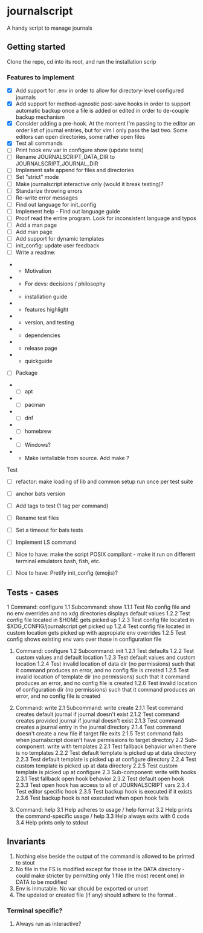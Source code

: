 # journalscript

A handy script to manage journals

## Getting started

Clone the repo, cd into its root, and run the installation scrip 


### Features to implement
- [x] Add support for .env in order to allow for directory-level configured journals
- [x] Add support for method-agnostic post-save hooks in order to support automatic backup once a file is added or edited in order to de-couple backup mechanism
- [x] Consider adding a pre-hook. At the moment I'm passing to the editor an order list of journal entries, but for vim I only pass the last two. Some editors can open directories, some rather open files
- [x] Test all commands
- [ ] Print hook env var in configure show (update tests)
- [ ] Rename JOURNALSCRIPT_DATA_DIR to JOURNALSCRIPT_JOURNAL_DIR
- [ ] Implement safe append for files and directories
- [ ] Set "strict" mode
- [ ] Make journalscript interactive only (would it break testing)?
- [ ] Standarize throwing errors
- [ ] Re-write error messages
- [ ] Find out language for init_config
- [ ] Implement help - Find out language guide
- [ ] Proof read the entire program. Look for inconsistent language and typos
- [ ] Add a man page
- [ ] Add man page
- [ ] Add support for dynamic templates
- [ ] init_config: update user feedback
- [ ] Write a readme:
- - Motivation
- - For devs: decisions / philosophy
- - installation guide
- - features highlight
- - version, and testing
- - dependencies
- - release page
- - quickguide
- [ ] Package
- - [ ] apt
- - [ ] pacman
- - [ ] dnf
- - [ ] homebrew
- - [ ] Windows?
- - Make isntallable from source. Add make ?

Test
- [ ] refactor: make loading of lib and common setup run once per test suite
- [ ] anchor bats version
- [ ] Add tags to test (1 tag per command)
- [ ] Rename test files
- [ ] Set a timeout for bats tests

- [ ] Implement LS command
- [ ] Nice to have: make the script POSIX compliant - make it run on different terminal emulators bash, fish, etc.
- [ ] Nice to have: Pretify init_config (emojis)?

## Tests - cases

1 Command: configure
1.1 Subcommand: show
1.1.1 Test No config file and no env overrides and no xdg directories displays default values
1.2.2 Test config file located in $HOME gets picked up
1.2.3 Test config file located in $XDG_CONFIG/journalscript get picked up
1.2.4 Test config file located in custom location gets picked up with appropiate env overrides
1.2.5 Test config shows existing env vars over those in configuration file

1. Command: configure
1.2 Subcommand: init
1.2.1 Test defaults
1.2.2 Test custom values and default location
1.2.3 Test default values and custom location
1.2.4 Test invalid location of data dir (no permissions) such that it command produces an error, and no config file is created
1.2.5 Test invalid location of template dir (no permissions) such that it command produces an error, and no config file is created
1.2.6 Test invalid location of configuration dir (no permissions) such that it command produces an error, and no config file is created

2. Command: write
2.1 Subcommand: write create 
2.1.1 Test command creates default journal if journal doesn't exist
2.1.2 Test command creates provided journal if journal doesn't exist
2.1.3 Test command creates a journal entry in the journal directory
2.1.4 Test command doesn't create a new file if target file exits 
2.1.5 Test command fails when journalscript doesn't have permissions to target directory
2.2 Sub-component: write with templates
2.2.1 Test fallback behavior when there is no templates
2.2.2 Test default template is picked up at data directory
2.2.3 Test default template is picked up at configure directory
2.2.4 Test custom template is picked up at data directory
2.2.5 Test custom template is picked up at configure 
2.3 Sub-component: write with hooks
2.3.1 Test fallback open hook behavior
2.3.2 Test default open hook
2.3.3 Test open hook has access to all of JOURNALSCRIPT vars
2.3.4 Test editor specific hook
2.3.5 Test backup hook is executed if it exists
2.3.6 Test backup hook is not executed when open hook fails

3. Command: help
3.1 Help adheres to usage / help format
3.2 Help <command> prints the command-specific usage / help
3.3 Help always exits with 0 code
3.4 Help prints only to stdout

## Invariants
1. Nothing else beside the output of the command is allowed to be printed to stout
2. No file in the FS is modified except for those in the DATA directory - could make stricter by permitting only 1 file (the most recent one) in DATA to be modified 
3. Env is inmutable. No var should be exported or unset
4. The updated or created file (if any) should adhere to the format <date>.<type>

### Terminal specific?
1. Always run as interactive?

